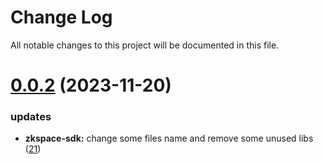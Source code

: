 
# Change Log

All notable changes to this project will be documented in this file.

# [0.0.2](https://github.com/xiaohuasheng0x1/blockchains) (2023-11-20)

### updates

- **zkspace-sdk:** change some files name and remove some unused libs ([21](https://github.com/xiaohuasheng0x1/blockchains/pull/21))
